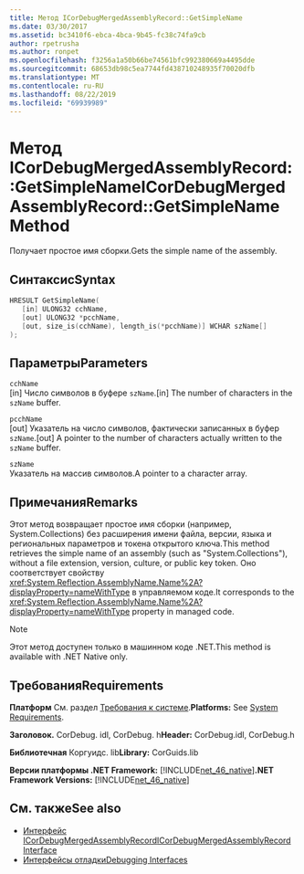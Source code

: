 ```yaml
---
title: Метод ICorDebugMergedAssemblyRecord::GetSimpleName
ms.date: 03/30/2017
ms.assetid: bc3410f6-ebca-4bca-9b45-fc38c74fa9cb
author: rpetrusha
ms.author: ronpet
ms.openlocfilehash: f3256a1a50b66be74561bfc992380669a4495dde
ms.sourcegitcommit: 68653db98c5ea7744fd438710248935f70020dfb
ms.translationtype: MT
ms.contentlocale: ru-RU
ms.lasthandoff: 08/22/2019
ms.locfileid: "69939989"
---
```

# <a name="icordebugmergedassemblyrecordgetsimplename-method"></a><span data-ttu-id="0ab09-102">Метод ICorDebugMergedAssemblyRecord::GetSimpleName</span><span class="sxs-lookup"><span data-stu-id="0ab09-102">ICorDebugMergedAssemblyRecord::GetSimpleName Method</span></span>
<span data-ttu-id="0ab09-103">Получает простое имя сборки.</span><span class="sxs-lookup"><span data-stu-id="0ab09-103">Gets the simple name of the assembly.</span></span>  
  
## <a name="syntax"></a><span data-ttu-id="0ab09-104">Синтаксис</span><span class="sxs-lookup"><span data-stu-id="0ab09-104">Syntax</span></span>  
  
```cpp  
HRESULT GetSimpleName(  
   [in] ULONG32 cchName,   
   [out] ULONG32 *pcchName,   
   [out, size_is(cchName), length_is(*pcchName)] WCHAR szName[]  
);  
```  
  
## <a name="parameters"></a><span data-ttu-id="0ab09-105">Параметры</span><span class="sxs-lookup"><span data-stu-id="0ab09-105">Parameters</span></span>  
 `cchName`  
 <span data-ttu-id="0ab09-106">[in] Число символов в буфере `szName`.</span><span class="sxs-lookup"><span data-stu-id="0ab09-106">[in] The number of characters in the `szName` buffer.</span></span>  
  
 `pcchName`  
 <span data-ttu-id="0ab09-107">[out] Указатель на число символов, фактически записанных в буфер `szName`.</span><span class="sxs-lookup"><span data-stu-id="0ab09-107">[out] A pointer to the number of characters actually written to the `szName` buffer.</span></span>  
  
 `szName`  
 <span data-ttu-id="0ab09-108">Указатель на массив символов.</span><span class="sxs-lookup"><span data-stu-id="0ab09-108">A pointer to a character array.</span></span>  
  
## <a name="remarks"></a><span data-ttu-id="0ab09-109">Примечания</span><span class="sxs-lookup"><span data-stu-id="0ab09-109">Remarks</span></span>  
 <span data-ttu-id="0ab09-110">Этот метод возвращает простое имя сборки (например, System.Collections) без расширения имени файла, версии, языка и региональных параметров и токена открытого ключа.</span><span class="sxs-lookup"><span data-stu-id="0ab09-110">This method retrieves the simple name of an assembly (such as "System.Collections"), without a file extension, version, culture, or public key token.</span></span> <span data-ttu-id="0ab09-111">Оно соответствует свойству <xref:System.Reflection.AssemblyName.Name%2A?displayProperty=nameWithType> в управляемом коде.</span><span class="sxs-lookup"><span data-stu-id="0ab09-111">It corresponds to the <xref:System.Reflection.AssemblyName.Name%2A?displayProperty=nameWithType> property in managed code.</span></span>  
  
> [!NOTE]
> <span data-ttu-id="0ab09-112">Этот метод доступен только в машинном коде .NET.</span><span class="sxs-lookup"><span data-stu-id="0ab09-112">This method is available with .NET Native only.</span></span>  
  
## <a name="requirements"></a><span data-ttu-id="0ab09-113">Требования</span><span class="sxs-lookup"><span data-stu-id="0ab09-113">Requirements</span></span>  
 <span data-ttu-id="0ab09-114">**Платформ** См. раздел [Требования к системе](../../../../docs/framework/get-started/system-requirements.md).</span><span class="sxs-lookup"><span data-stu-id="0ab09-114">**Platforms:** See [System Requirements](../../../../docs/framework/get-started/system-requirements.md).</span></span>  
  
 <span data-ttu-id="0ab09-115">**Заголовок.** CorDebug. idl, CorDebug. h</span><span class="sxs-lookup"><span data-stu-id="0ab09-115">**Header:** CorDebug.idl, CorDebug.h</span></span>  
  
 <span data-ttu-id="0ab09-116">**Библиотечная** Коргуидс. lib</span><span class="sxs-lookup"><span data-stu-id="0ab09-116">**Library:** CorGuids.lib</span></span>  
  
 <span data-ttu-id="0ab09-117">**Версии платформы .NET Framework:** [!INCLUDE[net_46_native](../../../../includes/net-46-native-md.md)]</span><span class="sxs-lookup"><span data-stu-id="0ab09-117">**.NET Framework Versions:** [!INCLUDE[net_46_native](../../../../includes/net-46-native-md.md)]</span></span>  
  
## <a name="see-also"></a><span data-ttu-id="0ab09-118">См. также</span><span class="sxs-lookup"><span data-stu-id="0ab09-118">See also</span></span>

- [<span data-ttu-id="0ab09-119">Интерфейс ICorDebugMergedAssemblyRecord</span><span class="sxs-lookup"><span data-stu-id="0ab09-119">ICorDebugMergedAssemblyRecord Interface</span></span>](../../../../docs/framework/unmanaged-api/debugging/icordebugmergedassemblyrecord-interface.md)
- [<span data-ttu-id="0ab09-120">Интерфейсы отладки</span><span class="sxs-lookup"><span data-stu-id="0ab09-120">Debugging Interfaces</span></span>](../../../../docs/framework/unmanaged-api/debugging/debugging-interfaces.md)
